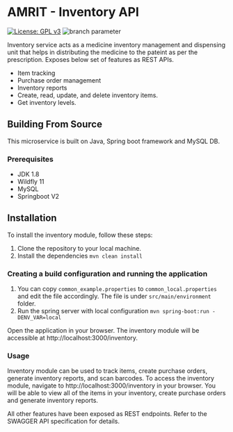 # AMRIT - Inventory API

[![License: GPL v3](https://img.shields.io/badge/License-GPLv3-blue.svg)](https://www.gnu.org/licenses/gpl-3.0)  ![branch parameter](https://github.com/PSMRI/Inventory-API/actions/workflows/sast-and-package.yml/badge.svg)

Inventory service acts as a medicine inventory management and dispensing unit that helps in distributing the medicine to
the pateint as per the prescription. Exposes below set of features as REST APIs.

* Item tracking
* Purchase order management
* Inventory reports
* Create, read, update, and delete inventory items.
* Get inventory levels.

## Building From Source

This microservice is built on Java, Spring boot framework and MySQL DB.

### Prerequisites

* JDK 1.8
* Wildfly 11
* MySQL
* Springboot V2

## Installation

To install the inventory module, follow these steps:

1. Clone the repository to your local machine.
2. Install the dependencies `mvn clean install`

### Creating a build configuration and running the application

1. You can copy `common_example.properties` to `common_local.properties` and edit the file accordingly. The file is
   under `src/main/environment` folder.
2. Run the spring server with local configuration `mvn spring-boot:run -DENV_VAR=local`

Open the application in your browser. The inventory module will be accessible at http://localhost:3000/inventory.

### Usage

Inventory module can be used to track items, create purchase orders, generate inventory reports, and scan barcodes. To
access the inventory module, navigate to http://localhost:3000/inventory in your browser. You will be able to view all
of the items in your inventory, create purchase orders and generate inventory reports.

All other features have been exposed as REST endpoints. Refer to the SWAGGER API specification for details.
